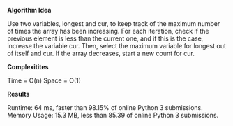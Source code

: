 **Algorithm Idea** 

Use two variables, longest and cur, to keep track of the maximum number of times the array has been increasing. For each iteration, check if the previous 
element is less than the current one, and if this is the case, increase the variable cur. Then, select the maximum variable for longest out of itself and 
cur. If the array decreases, start a new count for cur.

**Complexitites** 

Time = O(n) 
Space = O(1) 

**Results** 

Runtime: 64 ms, faster than 98.15% of online Python 3 submissions. 
Memory Usage: 15.3 MB, less than 85.39 of online Python 3 submissions.


